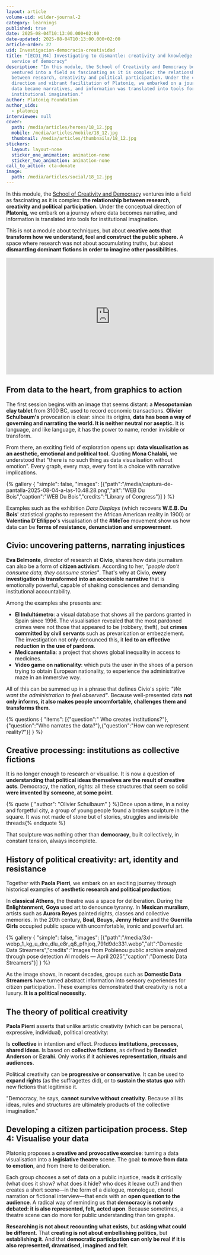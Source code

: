 ```yaml
---
layout: article
volume-uid: wilder-journal-2
category: learnings
published: true
date: 2025-08-04T10:13:00.000+02:00
date-updated: 2025-08-04T10:13:00.000+02:00
article-order: 27
uid: Investigacion-democracia-creatividad
title: "[ECD1_M4] Investigating to dismantle: creativity and knowledge in the
  service of democracy"
description: "In this module, the School of Creativity and Democracy boldly
  ventured into a field as fascinating as it is complex: the relationship
  between research, creativity and political participation. Under the conceptual
  direction and vibrant facilitation of Platoniq, we embarked on a journey where
  data became narratives, and information was translated into tools for
  institutional imagination."
author: Platoniq Foundation
author_uids:
  - platoniq
interviewee: null
cover:
  path: /media/articles/heroes/18_12.jpg
  mobile: /media/articles/mobile/18_12.jpg
  thumbnail: /media/articles/thumbnails/18_12.jpg
stickers:
  layout: layout-none
  sticker_one_animation: animation-none
  sticker_two_animation: animation-none
call_to_action: cta-donate
image:
  path: /media/articles/social/18_12.jpg
---
```

In this module, the [School of Creativity and Democracy](https://www.democraciacreativa.org/) ventures into a field as fascinating as it is complex: **the relationship between research, creativity and political participation.** Under the conceptual direction of **Platoniq,** we embark on a journey where data becomes narrative, and information is translated into tools for institutional imagination. 

This is not a module about techniques, but about **creative acts that transform how we understand, feel and construct the public sphere.** A space where research was not about accumulating truths, but about **dismantling dominant fictions in order to imagine other possibilities.**

<iframe width="560" height="315" src="https://www.youtube.com/embed/KjS2YzkAVe4?si=wyMk8byyzbtkKYcw" title="YouTube video player" frameborder="0" allow="accelerometer; autoplay; clipboard-write; encrypted-media; gyroscope; picture-in-picture; web-share" referrerpolicy="strict-origin-when-cross-origin" allowfullscreen></iframe>

## **From data to the heart, from graphics to action**

The first session begins with an image that seems distant: a **Mesopotamian clay tablet** from 3100 BC, used to record economic transactions. **Olivier Schulbaum's** provocation is clear: since its origins, **data has been a way of governing and narrating the world. It is neither neutral nor aseptic.** It is language, and like language, it has the power to name, render invisible or transform.

From there, an exciting field of exploration opens up: **data visualisation as an aesthetic, emotional and political tool.** Quoting **Mona Chalabi,** we understood that "there is no such thing as data visualisation without emotion". Every graph, every map, every font is a choice with narrative implications.

{% gallery { "simple": false, "images": [{"path":"/media/captura-de-pantalla-2025-08-04-a-las-10.48.28.png","alt":"WEB Du Bois","caption":"WEB Du Bois","credits":"Library of Congress"}] } %}

Examples such as the exhibition *Data Displays* (which recovers **W.E.B. Du Bois**' statistical graphs to represent the African American reality in 1900) or **Valentina D'Efilippo**'s visualisation of the **#MeToo** movement show us how data can be **forms of resistance, denunciation and empowerment**.

## **Civio: uncovering patterns, narrating injustices**

**Eva Belmonte**, director of research at **Civio**, shares how data journalism can also be a form of **citizen activism**. According to her, *"people don't consume data, they consume stories"*. That's why at Civio, **every investigation is transformed into an accessible narrative** that is emotionally powerful, capable of shaking consciences and demanding institutional accountability.

Among the examples she presents are:

* **El Indultómetro**: a visual database that shows all the pardons granted in Spain since 1996. The visualisation revealed that the most pardoned crimes were not those that appeared to be (robbery, theft), but **crimes committed by civil servants** such as prevarication or embezzlement. The investigation not only denounced this, it **led to an effective reduction in the use of pardons**.
* **Medicamentalia**: a project that shows global inequality in access to medicines.
* **Video game on nationality**: which puts the user in the shoes of a person trying to obtain European nationality, to experience the administrative maze in an immersive way.

All of this can be summed up in a phrase that defines Civio's spirit: *"We want the administration to feel observed"*. Because well-presented data **not only informs, it also makes people uncomfortable, challenges them and transforms them**.

{% questions { "items": [{"question":" Who creates institutions?"},{"question":"Who narrates the data?"},{"question":"How can we represent reality?"}] } %}

## **Creative processing: institutions as collective fictions**

It is no longer enough to research or visualise. It is now a question of **understanding that political ideas themselves are the result of creative acts**. Democracy, the nation, rights: all these structures that seem so solid **were invented by someone, at some point**.

{% quote { "author": "Olivier Schulbaum" } %}Once upon a time, in a noisy and forgetful city, a group of young people found a broken sculpture in the square. It was not made of stone but of stories, struggles and invisible threads{% endquote %}

That sculpture was nothing other than **democracy**, built collectively, in constant tension, always incomplete.

## **History of political creativity: art, identity and resistance**

Together with **Paola Pierri**, we embark on an exciting journey through historical examples of **aesthetic research and political production**:

In **classical Athens**, the theatre was a space for deliberation.
During the **Enlightenment**, **Goya** used art to denounce tyranny.
In **Mexican muralism**, artists such as **Aurora Reyes** painted rights, classes and collective memories.
In the 20th century, **Boal**, **Beuys**, **Jenny Holzer** and the **Guerrilla Girls** occupied public space with uncomfortable, ironic and powerful art.

{% gallery { "simple": false, "images": [{"path":"/media/3xl-webp_1_kg_u_dre_dlu_e8r_q8_pfhjoq_791d9dc331.webp","alt":"Domestic Data Streamers","credits":"Images from Poblenou public archive analyzed through pose detection AI models — April 2025","caption":"Domestc Data Streamers"}] } %}

As the image shows, in recent decades, groups such as **Domestic Data Streamers** have turned abstract information into sensory experiences for citizen participation. These examples demonstrated that creativity is not a luxury. **It is a political necessity.**

## **The theory of political creativity**

**Paola Pierri** asserts that unlike artistic creativity (which can be personal, expressive, individual), political creativity:

Is **collective** in intention and effect.
Produces **institutions, processes, shared ideas**.
Is based on **collective fictions**, as defined by **Benedict Anderson** or **Ezrahi**.
Only works if it **achieves representation, rituals and audiences**.

Political creativity can be **progressive or conservative**. It can be used to **expand rights** (as the suffragettes did), or to **sustain the status quo** with new fictions that legitimise it.

"Democracy, he says, **cannot survive without creativity**. Because all its ideas, rules and structures are ultimately products of the collective imagination."

## **Developing a citizen participation process. Step 4: Visualise your data**

Platoniq proposes a **creative and provocative exercise**: turning a data visualisation into a **legislative theatre** scene. The goal: **to move from data to emotion**, and from there to deliberation.

Each group chooses a set of data on a public injustice, reads it critically (what does it show? what does it hide? who does it leave out?) and then creates a short scene—in the form of a dialogue, monologue, choral narration or fictional interview—that ends with an **open question to the audience**. A radical way of reminding us that **democracy is not only debated: it is also represented, felt, acted upon**. Because sometimes, a theatre scene can do more for public understanding than ten graphs.

**Researching is not about recounting what exists**, but **asking what could be different**. That **creating is not about embellishing politics**, but **establishing it**. And that **democratic participation can only be real if it is also represented, dramatised, imagined and felt**.
